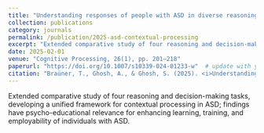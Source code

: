 ```yaml
---
title: "Understanding responses of people with ASD in diverse reasoning tasks: A formal study"
collection: publications
category: journals
permalink: /publication/2025-asd-contextual-processing
excerpt: "Extended comparative study of four reasoning and decision-making tasks, developing a unified framework for contextual processing in ASD; findings have psycho-educational relevance for enhancing learning, training, and employability of individuals with ASD."
date: 2025-02-01
venue: "Cognitive Processing, 26(1), pp. 201–218"
paperurl: "https://doi.org/10.1007/s10339-024-01233-w"  # update with your DOI link if available
citation: "Braüner, T., Ghosh, A., & Ghosh, S. (2025). <i>Understanding responses of people with ASD in diverse reasoning tasks: A formal study.</i> <i>Cognitive Processing</i>, 26(1), 201–218. https://doi.org/10.1016/j.cogpro.2025.102432"
---
```


Extended comparative study of four reasoning and decision-making tasks, developing a unified framework for contextual processing in ASD; findings have psycho-educational relevance for enhancing learning, training, and employability of individuals with ASD.

